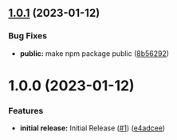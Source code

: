 ## [1.0.1](https://github.com/enterprise-cmcs/macpro-serverless-running-stages/compare/v1.0.0...v1.0.1) (2023-01-12)


### Bug Fixes

* **public:** make npm package public ([8b56292](https://github.com/enterprise-cmcs/macpro-serverless-running-stages/commit/8b56292bc4f33686f5150f3602ec3a9763093aeb))

# 1.0.0 (2023-01-12)


### Features

* **initial release:**  Initial Release ([#1](https://github.com/enterprise-cmcs/macpro-serverless-running-stages/issues/1)) ([e4adcee](https://github.com/enterprise-cmcs/macpro-serverless-running-stages/commit/e4adcee23b74a1f0348d633377e3ab5ff891ae62))
